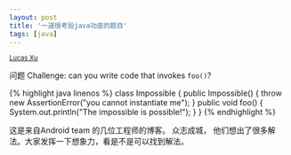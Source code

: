 ```yaml
---
layout: post
title: '一道很考验java功底的题目'
tags: [java]
---
```


<small class="meta final">
<a href = "http://xianminx.github.com/">Lucas Xu</a>  
</small>

问题 Challenge: can you write code that invokes `foo()`?

{% highlight java linenos %}
class Impossible {
public Impossible() {
throw new AssertionError("you cannot instantiate me");
}
public void foo() {
System.out.println("The impossible is possible!");
}
}
{% endhighlight %}

这是来自Android team 的几位工程师的博客。 众志成城， 他们想出了很多解法。大家发挥一下想象力，看是不是可以找到解法。
